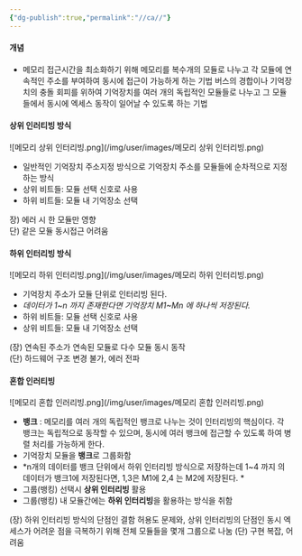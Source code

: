 ```yaml
---
{"dg-publish":true,"permalink":"//ca//"}
---
```




#### 개념
- 메모리 접근시간을 최소화하기 위해 메모리를 복수개의 모듈로 나누고 각 모듈에 연속적인 주소를 부여하여 동시에 접근이 가능하게 하는 기법 버스의 경합이나 기억장치의 충돌 회피를 위하여 기억장치를 여러 개의 독립적인 모듈들로 나누고 그 모듈들에서 동시에 엑세스 동작이 일어날 수 있도록 하는 기법

#### 상위 인러티빙 방식
![메모리 상위 인터리빙.png](/img/user/images/메모리 상위 인터리빙.png)
- 일반적인 기억장치 주소지정 방식으로 기억장치 주소를 모듈들에 순차적으로 지정하는 방식
- 상위 비트들: 모듈 선택 신호로 사용
- 하위 비트들: 모듈 내 기억장소 선택

장) 에러 시 한 모듈만 영향  
단) 같은 모듈 동시접근 어려움
#### 하위 인터리빙 방식
![메모리 하위 인터리빙.png](/img/user/images/메모리 하위 인터리빙.png)
- 기억장치 주소가 모듈 단위로 인터리빙 된다.
- *데이터가 1~n 까지 존재한다면 기억장치 M1~Mn 에 하나씩 저장된다.*
- 하위 비트들: 모듈 선택 신호로 사용
- 상위 비트들: 모듈 내 기억장소 선택

(장) 연속된 주소가 연속된 모듈로 다수 모듈 동시 동작  
(단) 하드웨어 구조 변경 불가, 에러 전파
#### 혼합 인러티빙
![메모리 혼합 인러리빙.png](/img/user/images/메모리 혼합 인러리빙.png)
- **뱅크** : 메모리를 여러 개의 독립적인 뱅크로 나누는 것이 인터리빙의 핵심이다. 각 뱅크는 독립적으로 동작할 수 있으며, 동시에 여러 뱅크에 접근할 수 있도록 하여 병렬 처리를 가능하게 한다.
- 기억장치 모듈을 **뱅크**로 그룹화함
- *n개의 데이터를 뱅크 단위에서 하위 인터리빙 방식으로 저장하는데 1~4 까지 의 데이터가 뱅크1에 저장된다면, 1,3은 M1에 2,4 는 M2에 저장된다. *
- 그룹(뱅킹) 선택시 **상위 인터리빙** 활용
- 그룹(뱅킹) 내 모듈간에는 **하위 인터리빙**을 활용하는 방식을 취함

(장) 하위 인터리빙 방식의 단점인 결함 허용도 문제와, 상위 인터리빙의 단점인 동시 엑세스가 어려운 점을 극복하기 위해 전체 모듈들을 몇개 그룹으로 나눔
(단) 구현 복잡, 어려움
